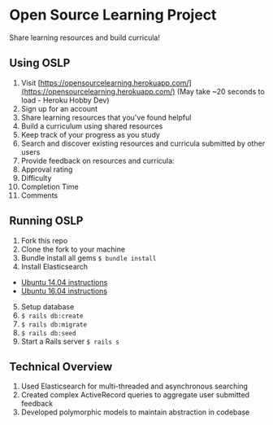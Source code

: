 # Open Source Learning Project

Share learning resources and build curricula!

## Using OSLP
1. Visit 
[https://opensourcelearning.herokuapp.com/](https://opensourcelearning.herokuapp.com/) (May take ~20 seconds to load - Heroku Hobby Dev)
2. Sign up for an account
3. Share learning resources that you've found helpful
4. Build a curriculum using shared resources
5. Keep track of your progress as you study
6. Search and discover existing resources and curricula submitted by other users
7. Provide feedback on resources and curricula:
  1. Approval rating
  2. Difficulty
  3. Completion Time
  4. Comments

## Running OSLP
1. Fork this repo
2. Clone the fork to your machine
3. Bundle install all gems `$ bundle install`
4. Install Elasticsearch
  * [Ubuntu 14.04 instructions](https://www.digitalocean.com/community/tutorials/how-to-install-and-configure-elasticsearch-on-ubuntu-14-04)
  * [Ubuntu 16.04 instructions](https://www.digitalocean.com/community/tutorials/how-to-install-and-configure-elasticsearch-on-ubuntu-16-04)
5. Setup database
  1. `$ rails db:create`
  2. `$ rails db:migrate`
  3. `$ rails db:seed`
6. Start a Rails server `$ rails s`

## Technical Overview
1. Used Elasticsearch for multi-threaded and asynchronous searching
2. Created complex ActiveRecord queries to aggregate user submitted feedback
3. Developed polymorphic models to maintain abstraction in codebase
